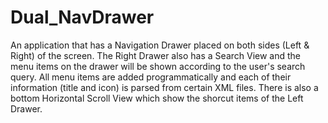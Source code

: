 # Dual_NavDrawer
An application that has a Navigation Drawer placed on both sides (Left &amp; Right) of the screen. The Right Drawer also has a Search View and the menu items on the drawer will be shown according to the user's search query. All menu items are added programmatically and each of their information (title and icon) is parsed from certain XML files. There is also a bottom Horizontal Scroll View which show the shorcut items of the Left Drawer.
